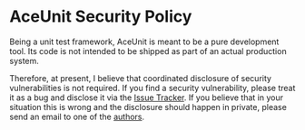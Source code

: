# AceUnit Security Policy
Being a unit test framework, AceUnit is meant to be a pure development tool.
Its code is not intended to be shipped as part of an actual production system.

Therefore, at present, I believe that coordinated disclosure of security vulnerabilities is not required.
If you find a security vulnerability, please treat it as a bug and disclose it via the [Issue Tracker](https://github.com/christianhujer/aceunit/issues).
If you believe that in your situation this is wrong and the disclosure should happen in private, please send an email to one of the [authors](AUTHORS).
